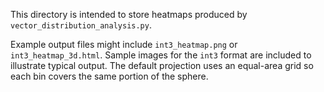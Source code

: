 This directory is intended to store heatmaps produced by `vector_distribution_analysis.py`.

Example output files might include `int3_heatmap.png` or `int3_heatmap_3d.html`.
Sample images for the `int3` format are included to illustrate typical output.
The default projection uses an equal-area grid so each bin covers the same portion of the sphere.
